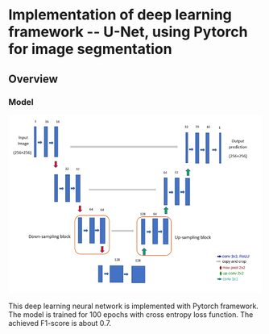 # Implementation of deep learning framework -- U-Net, using Pytorch for image segmentation

## Overview
### Model
![alt text](https://github.com/SWei017/U-Net/blob/main/unetarchitecture.png)

This deep learning neural network is implemented with Pytorch framework. The model is trained for 100 epochs with cross entropy loss function.
The achieved F1-score is about 0.7.
